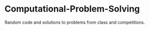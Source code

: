# Computational-Problem-Solving
Random code and solutions to problems  from class and competitions.

